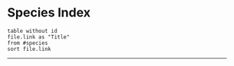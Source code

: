 # Species Index

```dataview
table without id
file.link as "Title"
from #species
sort file.link
```
----